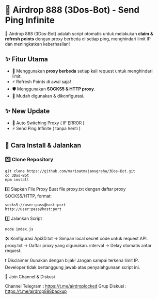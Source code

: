 # 🚀 Airdrop 888 (3Dos-Bot) - Send Ping Infinite 

🚀 Airdrop 888 (3Dos-Bot) adalah script otomatis untuk melakukan **claim & refresh points** dengan proxy berbeda di setiap ping, menghindari limit IP dan meningkatkan keberhasilan!

## ✨ Fitur Utama
- 🔄 Menggunakan **proxy berbeda** setiap kali request untuk menghindari limit.
- ⚡ Refresh Points di awal saja!
- 🛡️ Menggunakan **SOCKS5 & HTTP proxy**.
- 🔧 Mudah digunakan & dikonfigurasi.

## ✨ New Update 
- 🔄 Auto Switching Proxy ( IF ERROR )
- ⚡ Send Ping Infinite ( tanpa henti ) 

## 📌 Cara Install & Jalankan
### 1️⃣ Clone Repository
```
git clone https://github.com/marioatmajanugraha/3Dos-Bot.git
cd 3Dos-Bot
npm install
```
2️⃣ Siapkan File Proxy
Buat file proxy.txt dengan daftar proxy SOCKS5/HTTP, format:
```
socks5://user:pass@host:port
http://user:pass@host:port
```
3️⃣ Jalankan Script
```
node index.js
```
🛠️ Konfigurasi
Api3D.txt → 
Simpan local secret code untuk request API.
proxy.txt → 
Daftar proxy yang digunakan.
interval → 
Delay otomatis antar request.

❗ Disclaimer
Gunakan dengan bijak! Jangan sampai terkena limit IP.
Developer tidak bertanggung jawab atas penyalahgunaan script ini.

📢 
Join Channel 
& 
Diskusi

Channel Telegram : 
https://t.me/airdroplocked
Grup Diskusi : 
https://t.me/airdrop888backup
